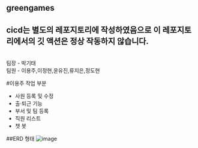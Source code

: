 ## greengames

## cicd는 별도의 레포지토리에 작성하였음으로 이 레포지토리에서의 깃 액션은 정상 작동하지 않습니다.

<br>
팀장 - 박기태
<br>
팀원 - 이용주,이정현,윤유진,류지은,정도현
<br>

#이용주 작업 부분
- 사원 등록 및 수정
- 출·퇴근 기능
- 부서 및 팀 등록
- 직원 리스트
- 챗 봇

##ERD 형태 
![image](https://user-images.githubusercontent.com/46048175/215628529-a9b27062-26b5-45e9-bdf8-d200fd0fadb8.png)
